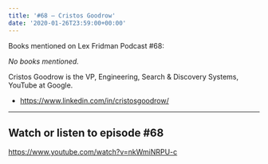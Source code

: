 ```yaml
---
title: '#68 – Cristos Goodrow'
date: '2020-01-26T23:59:00+00:00'
---
```


Books mentioned on Lex Fridman Podcast #68:

*No books mentioned.*

<!--more-->

Cristos Goodrow is the VP, Engineering, Search &amp; Discovery Systems, YouTube at Google.

- <a href="https://www.linkedin.com/in/cristosgoodrow/" target="_blank">https://www.linkedin.com/in/cristosgoodrow/</a>

- - - - - -

## Watch or listen to episode #68

<https://www.youtube.com/watch?v=nkWmiNRPU-c>